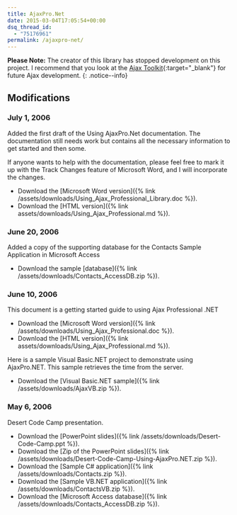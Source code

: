 ```yaml
---
title: AjaxPro.Net
date: 2015-03-04T17:05:54+00:00
dsq_thread_id:
  - "75176961"
permalink: /ajaxpro-net/
---
```

**Please Note:** The creator of this library has stopped development on this project. I recommend that you look at the [Ajax Toolkit](http://www.asp.net/ajax){:target="_blank"} for future Ajax development.
{: .notice--info}

## Modifications

### July 1, 2006

Added the first draft of the Using AjaxPro.Net documentation.  The documentation still needs work but contains all the necessary information to get started and then some.

If anyone wants to help with the documentation, please feel free to mark it up with the Track Changes feature of Microsoft Word, and I will incorporate the changes.

* Download the [Microsoft Word version]({% link /assets/downloads/Using_Ajax_Professional_Library.doc %}).
* Download the [HTML version]({% link assets/downloads/Using_Ajax_Professional.md %}).

### June 20, 2006

Added a copy of the supporting database for the Contacts Sample Application in Microsoft Access

* Download the sample [database]({% link /assets/downloads/Contacts_AccessDB.zip %}).

### June 10, 2006

This document is a getting started guide to using Ajax Professional .NET  

* Download the [Microsoft Word version]({% link /assets/downloads/Using_Ajax_Professional.doc %}).
* Download the [HTML version]({% link assets/downloads/Using_Ajax_Professional.md %}).

Here is a sample Visual Basic.NET project to demonstrate using AjaxPro.NET.  This sample retrieves the time from the server.

* Download the [Visual Basic.NET sample]({% link /assets/downloads/AjaxVB.zip %}).

### May 6, 2006

Desert Code Camp presentation.  

* Download the [PowerPoint slides]({% link /assets/downloads/Desert-Code-Camp.ppt %}).
* Download the [Zip of the PowerPoint slides]({% link /assets/downloads/Desert-Code-Camp-Using-AjaxPro.NET.zip %}).
* Download the [Sample C# application]({% link /assets/downloads/Contacts.zip %}).
* Download the [Sample VB.NET application]({% link /assets/downloads/ContactsVB.zip %}).
* Download the [Microsoft Access database]({% link /assets/downloads/Contacts_AccessDB.zip %}).
